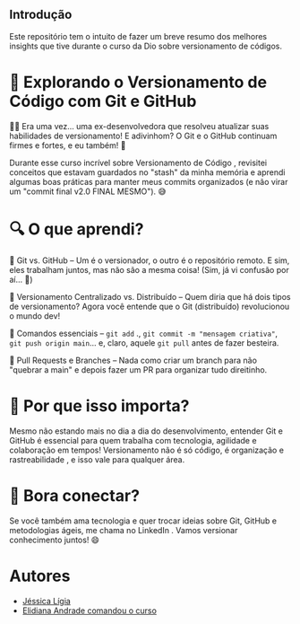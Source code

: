 ## Introdução
Este repositório tem o intuito de fazer um breve resumo dos melhores insights que tive durante o curso da Dio sobre versionamento de códigos.



# 🚀 Explorando o Versionamento de Código com Git e GitHub
👩‍💻 Era uma vez... uma ex-desenvolvedora que resolveu atualizar suas habilidades de versionamento! E adivinhom? O Git e o GitHub continuam firmes e fortes, e eu também! 💪

Durante esse curso incrível sobre Versionamento de Código , revisitei conceitos que estavam guardados no "stash" da minha memória e aprendi algumas boas práticas para manter meus commits organizados (e não virar um "commit final v2.0 FINAL MESMO"). 😅

# 🔍 O que aprendi?
📌 Git vs. GitHub – Um é o versionador, o outro é o repositório remoto. E sim, eles trabalham juntos, mas não são a mesma coisa! (Sim, já vi confusão por aí... 👀)

📌 Versionamento Centralizado vs. Distribuído – Quem diria que há dois tipos de versionamento? Agora você entende que o Git (distribuído) revolucionou o mundo dev!

📌 Comandos essenciais – ````git add```` ., ````git commit -m "mensagem criativa"````, ````git push origin main````... e, claro, aquele ````git pull```` antes de fazer besteira.

📌 Pull Requests e Branches – Nada como criar um branch para não "quebrar a main" e depois fazer um PR para organizar tudo direitinho.

# 🎯 Por que isso importa?
Mesmo não estando mais no dia a dia do desenvolvimento, entender Git e GitHub é essencial para quem trabalha com tecnologia, agilidade e colaboração em tempos! Versionamento não é só código, é organização e rastreabilidade , e isso vale para qualquer área.

# 🤝 Bora conectar?
Se você também ama tecnologia e quer trocar ideias sobre Git, GitHub e metodologias ágeis, me chama no LinkedIn . Vamos versionar conhecimento juntos! 😄


# Autores

- [Jéssica Lígia](https://www.linkedin.com/in/jessicaligia/)
- [Elidiana Andrade comandou o curso](https://github.com/elidianaandrade)

